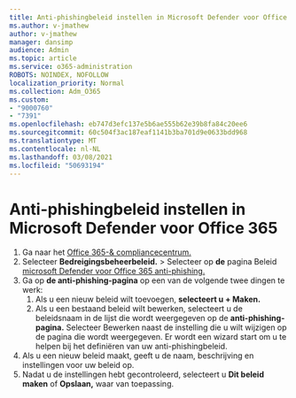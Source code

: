 ```yaml
---
title: Anti-phishingbeleid instellen in Microsoft Defender voor Office 365
ms.author: v-jmathew
author: v-jmathew
manager: dansimp
audience: Admin
ms.topic: article
ms.service: o365-administration
ROBOTS: NOINDEX, NOFOLLOW
localization_priority: Normal
ms.collection: Adm_O365
ms.custom:
- "9000760"
- "7391"
ms.openlocfilehash: eb747d3efc137e5b6ae555b62e39b8fa84c20ee6
ms.sourcegitcommit: 60c504f3ac187eaf1141b3ba701d9e0633bdd968
ms.translationtype: MT
ms.contentlocale: nl-NL
ms.lasthandoff: 03/08/2021
ms.locfileid: "50693194"
---
```

# <a name="set-up-anti-phishing-policies-in-microsoft-defender-for-office-365"></a>Anti-phishingbeleid instellen in Microsoft Defender voor Office 365

1. Ga naar het [Office 365-& compliancecentrum.](https://go.microsoft.com/fwlink/p/?linkid=2077143)
2. Selecteer **Bedreigingsbeheerbeleid.**  >   Selecteer op **de** pagina Beleid [microsoft Defender voor Office 365 anti-phishing.](https://go.microsoft.com/fwlink/?linkid=2101369)
3. Ga op **de anti-phishing-pagina** op een van de volgende twee dingen te werk:
    1. Als u een nieuw beleid wilt toevoegen, **selecteert u + Maken.**
    1. Als u een bestaand beleid wilt bewerken, selecteert u de beleidsnaam in de lijst die wordt weergegeven op de **anti-phishing-pagina.** Selecteer Bewerken naast de  instelling die u wilt wijzigen op de pagina die wordt weergegeven. Er wordt een wizard start om u te helpen bij het definiëren van uw anti-phishingbeleid.
4. Als u een nieuw beleid maakt, geeft u de naam, beschrijving en instellingen voor uw beleid op.
5. Nadat u de instellingen hebt gecontroleerd, selecteert u **Dit beleid maken** of **Opslaan,** waar van toepassing.
